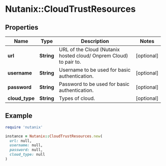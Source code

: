 # Nutanix::CloudTrustResources

## Properties

| Name | Type | Description | Notes |
| ---- | ---- | ----------- | ----- |
| **url** | **String** | URL of the Cloud (Nutanix hosted cloud/ Onprem Cloud) to pair to. | [optional] |
| **username** | **String** | Username to be used for basic authentication. | [optional] |
| **password** | **String** | Password to be used for basic authentication. | [optional] |
| **cloud_type** | **String** | Types of cloud. | [optional] |

## Example

```ruby
require 'nutanix'

instance = Nutanix::CloudTrustResources.new(
  url: null,
  username: null,
  password: null,
  cloud_type: null
)
```


